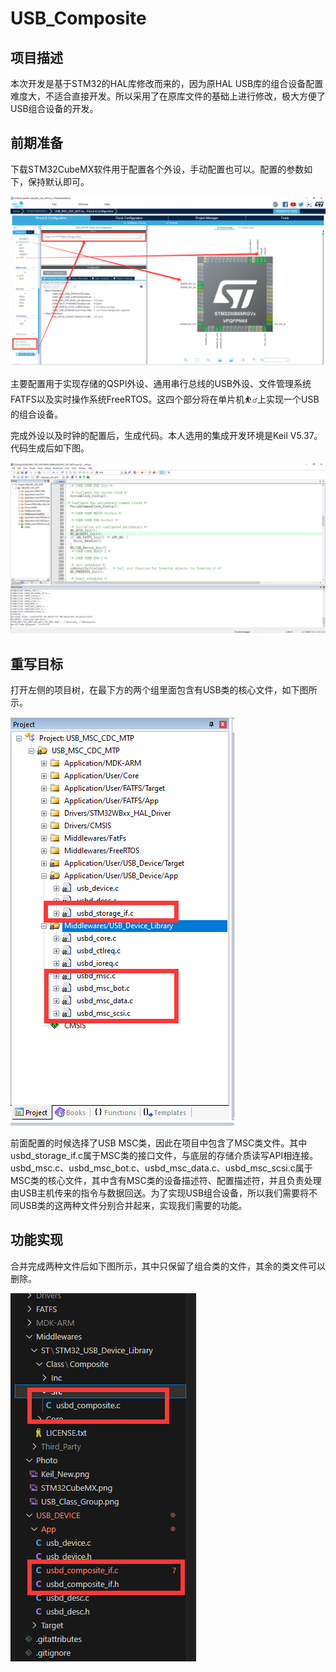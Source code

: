 # USB_Composite
## 项目描述
本次开发是基于STM32的HAL库修改而来的，因为原HAL USB库的组合设备配置难度大，不适合直接开发。所以采用了在原库文件的基础上进行修改，极大方便了USB组合设备的开发。
## 前期准备
下载STM32CubeMX软件用于配置各个外设，手动配置也可以。配置的参数如下，保持默认即可。

![STM32CubeMX配置](https://github.com/YGDL/USB_Composite/raw/main/Photo/STM32CubeMX.png "STM32CubeMX对于USB组合类配置")

主要配置用于实现存储的QSPI外设、通用串行总线的USB外设、文件管理系统FATFS以及实时操作系统FreeRTOS。这四个部分将在单片机:basketball_man:上实现一个USB的组合设备。

完成外设以及时钟的配置后，生成代码。本人选用的集成开发环境是Keil V5.37。代码生成后如下图。

![Keil视图](https://github.com/YGDL/USB_Composite/raw/main/Photo/Keil_New.png "Keil视图")

## 重写目标

打开左侧的项目树，在最下方的两个组里面包含有USB类的核心文件，如下图所示。

![USB类](https://github.com/YGDL/USB_Composite/raw/main/Photo/USB_Class_Group.png "USB类")

前面配置的时候选择了USB MSC类，因此在项目中包含了MSC类文件。其中usbd_storage_if.c属于MSC类的接口文件，与底层的存储介质读写API相连接。usbd_msc.c、usbd_msc_bot.c、usbd_msc_data.c、usbd_msc_scsi.c属于MSC类的核心文件，其中含有MSC类的设备描述符、配置描述符，并且负责处理由USB主机传来的指令与数据回送。为了实现USB组合设备，所以我们需要将不同USB类的这两种文件分别合并起来，实现我们需要的功能。

## 功能实现

合并完成两种文件后如下图所示，其中只保留了组合类的文件，其余的类文件可以删除。

![USB组合类](https://github.com/YGDL/USB_Composite/raw/main/Photo/USB_Composite.png "USB组合类")